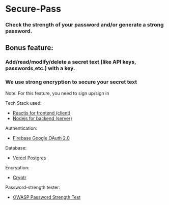<h1>Secure-Pass</h1>
<h3>
    Check the strength of your password and/or generate a strong password.
</h3>

<h2>Bonus feature: </h2>
<h3>
    Add/read/modify/delete a secret text (like API keys, passwords,etc.)
    with a key.
</h3>
<h3>We use strong encryption to secure your secret text</h3>
<p>Note: For this feature, you need to sign up/sign in</p>

Tech Stack used:
- [Reactjs for frontend (client)](https://react.dev/reference/react)
- [Nodejs for backend (server)](https://nodejs.org/docs/latest/api/)

Authentication:
- [Firebase Google OAuth 2.0](https://firebase.google.com/docs/auth/web/google-signin)

Database:
- [Vercel Postgres](https://vercel.com/docs/storage/vercel-postgres)

Encryption:
- [Cryptr](https://github.com/MauriceButler/cryptr)

Password-strength tester:
- [OWASP Password Strength Test](https://github.com/nowsecure/owasp-password-strength-test)

